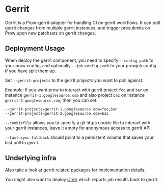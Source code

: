 # Gerrit

Gerrit is a Prow-gerrit adapter for handling CI on gerrit workflows. It can poll gerrit
changes from multiple gerrit instances, and trigger presubmits on Prow upon new patchsets on
gerrit changes.

## Deployment Usage

When deploy the gerrit component, you need to specify `--config-path` to your prow config, and optionally
`--job-config-path` to your prowjob config if you have split them up.

Set `--gerrit-projects` to the gerrit projects you want to poll against.

Example:
If you want prow to interact with gerrit project `foo` and `bar` on instance `gerrit-1.googlesource.com`
and also project `baz` on instance `gerrit-2.googlesource.com`, then you can set:

```
--gerrit-projects=gerrit-1.googlesource.com=foo,bar
--gerrit-projects=gerrit-2.googlesource.com=baz
```

`--cookiefile` allows you to specify a git https cookie file to interact with your gerrit instances, leave
it empty for anonymous access to gerrit API.

`--last-sync-fallback` should point to a persistent volume that saves your last poll to gerrit.

## Underlying infra

Also take a look at [gerrit related packages](/prow/gerrit/README.md) for implementation details.

You might also want to deploy [Crier](/prow/cmd/crier) which reports job results back to gerrit.
